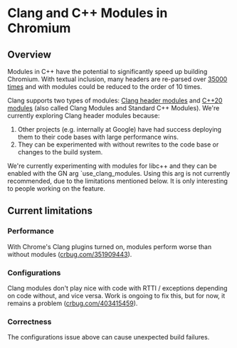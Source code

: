# Clang and C++ Modules in Chromium

## Overview

Modules in C++ have the potential to significantly speed up building Chromium.
With textual inclusion, many headers are re-parsed over
[35000 times](https://commondatastorage.googleapis.com/chromium-browser-clang/include-analysis.html)
and with modules could be reduced to the order of 10 times.

Clang supports two types of modules:
[Clang header modules](https://clang.llvm.org/docs/Modules.html) and
[C++20 modules](https://clang.llvm.org/docs/StandardCPlusPlusModules.html) (also
called Clang Modules and Standard C++ Modules). We're currently exploring Clang
header modules because:
1. Other projects (e.g. internally at Google) have had success deploying them to
their code bases with large performance wins.
2. They can be experimented with without rewrites to the code base or changes to
the build system.

We're currently experimenting with modules for libc++ and they can be enabled
with the GN arg `use_clang_modules. Using this arg is not currently
recommended, due to the limitations mentioned below.
It is only interesting to people working on the feature.

## Current limitations

### Performance

With Chrome's Clang plugins turned on, modules perform worse than without
modules ([crbug.com/351909443](https://crbug.com/351909443)).

### Configurations

Clang modules don't play nice with code with RTTI / exceptions depending on
code without, and vice versa. Work is ongoing to fix this, but for now, it
remains a problem ([crbug.com/403415459](https://crbug.com/403415459)).

### Correctness

The configurations issue above can cause unexpected build failures.
